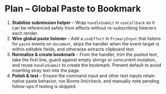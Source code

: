 # Plan – Global Paste to Bookmark

1. **Stabilize submission helper** – Wrap `handleSubmit` in `useCallback` so it can be referenced safely from effects without re-subscribing listeners each render.
2. **Wire global paste listener** – Add a `useEffect` in `PrimaryInput` that listens for `paste` events on `document`, skips the handler when the event target is within editable fields, and otherwise extracts clipboard text.
3. **Normalize & create bookmark** – From the handler, trim the pasted text, take the first line, guard against empty strings or concurrent mutation, and reuse `handleSubmit` to create the bookmark. Prevent default to avoid inserting stray text into the page.
4. **Polish & test** – Ensure the command input and other text inputs retain native paste behavior, run Biome lint/check, and manually note pending follow-ups if testing is skipped.
